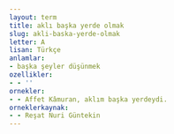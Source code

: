 ```yaml
---
layout: term
title: aklı başka yerde olmak
slug: akli-baska-yerde-olmak
letter: A
lisan: Türkçe
anlamlar:
- başka şeyler düşünmek
ozellikler:
- - ''
ornekler:
- - Affet Kâmuran, aklım başka yerdeydi.
orneklerkaynak:
- - Reşat Nuri Güntekin
---
```

